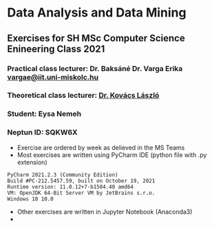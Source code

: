 # Data Analysis and Data Mining 
## Exercises for SH MSc Computer Science Enineering Class 2021

### Practical class lecturer: Dr. Baksáné Dr. Varga Erika <vargae@iit.uni-miskolc.hu>
### Theoretical class lecturer: [Dr. Kovács László](mailto:kovacs@iit.uni-miskolc.hu)
### Student: Eysa Nemeh
### Neptun ID: SQKW6X

* Exercise are ordered by week as delieved in the MS Teams
* Most exercises are written using PyCharm IDE (python file with .py extension)
````
PyCharm 2021.2.3 (Community Edition)
Build #PC-212.5457.59, built on October 19, 2021
Runtime version: 11.0.12+7-b1504.40 amd64
VM: OpenJDK 64-Bit Server VM by JetBrains s.r.o.
Windows 10 10.0
````
* Other exercises are written in Jupyter Notebook (Anaconda3)
* 